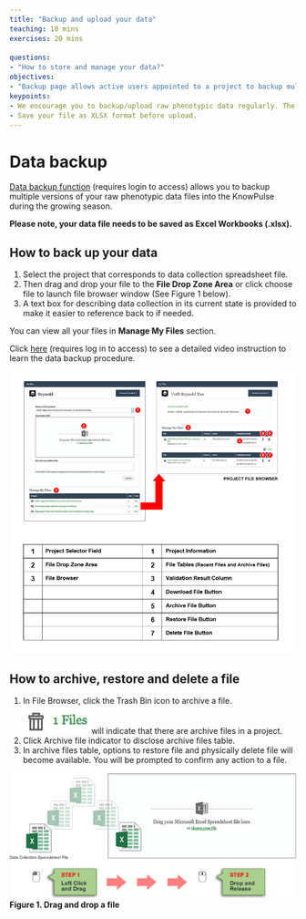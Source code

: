 ```yaml
---
title: "Backup and upload your data"
teaching: 10 mins
exercises: 20 mins
 
questions:
- "How to store and manage your data?"
objectives:
- "Backup page allows active users appointed to a project to backup multiple versions of their data collection spreadsheet file into the server before submitting them to the module through the upload data page."
keypoints:
- We encourage you to backup/upload raw phenotypic data regularly. The data is expected to be raw, so do not worry about cleaning it up between backups or for upload.
- Save your file as XLSX format before upload. 
---
```


# Data backup
[Data backup function](https://knowpulse.usask.ca/phenotypes/raw/backup) (requires login to access) allows you to backup multiple versions of your raw phenotypic data files into the KnowPulse during the growing season. 

**Please note, your data file needs to be saved as Excel Workbooks (.xlsx).**

## How to back up your data
1. Select the project that corresponds to data collection spreadsheet file. 
2. Then drag and drop your file to the **File Drop Zone Area** or click choose file to launch file browser window (See Figure 1 below). 
3. A text box for describing data collection in its current state is provided to make it easier to reference back to if needed. 

You can view all your files in **Manage My Files** section.

Click [here](https://knowpulse.usask.ca/portal/sites/default/files/tutorial_files/rawpheno_videos/rawpheno_backup.mp4) (requires log in to access) to see a detailed video instruction to learn the data backup procedure.  

![Screenshot of main code listing](../fig/howto-upload-raw-phenotypic-data.11.png)
## How to archive, restore and delete a file
1.	In File Browser, click the Trash Bin icon to archive a file. ![Screenshot of main code listing](../fig/howto-upload-raw-phenotypic-data.16.png) will indicate that there are archive files in a project.
2.	Click Archive file indicator to disclose archive files table.
3.	In archive files table, options to restore file and physically delete file will become available. You will be prompted to confirm any action to a file.



![Screenshot of main code listing](../fig/howto-upload-raw-phenotypic-data.12.png)
**Figure 1. Drag and drop a file**










